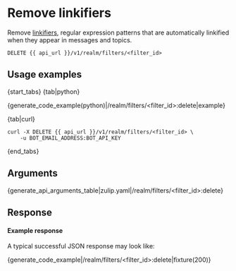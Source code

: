# Remove linkifiers

Remove [linkifiers](/help/add-a-custom-linkification-filter), regular
expression patterns that are automatically linkified when they appear
in messages and topics.

`DELETE {{ api_url }}/v1/realm/filters/<filter_id>`

## Usage examples

{start_tabs}
{tab|python}

{generate_code_example(python)|/realm/filters/<filter_id>:delete|example}

{tab|curl}

```
curl -X DELETE {{ api_url }}/v1/realm/filters/<filter_id> \
    -u BOT_EMAIL_ADDRESS:BOT_API_KEY
```

{end_tabs}

## Arguments

{generate_api_arguments_table|zulip.yaml|/realm/filters/<filter_id>:delete}

## Response

#### Example response

A typical successful JSON response may look like:

{generate_code_example|/realm/filters/<filter_id>:delete|fixture(200)}
